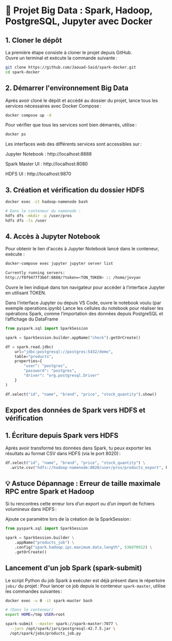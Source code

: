 # 🚀 Projet Big Data : Spark, Hadoop, PostgreSQL, Jupyter avec Docker

## 1. Cloner le dépôt

La première étape consiste à cloner le projet depuis GitHub.  
Ouvre un terminal et exécute la commande suivante :

```bash
git clone https://github.com/Jaouad-Said/spark-docker.git
cd spark-docker
```

## 2. Démarrer l'environnement Big Data

Après avoir cloné le dépôt et accédé au dossier du projet, lance tous les services nécessaires avec Docker Compose :

```bash
docker compose up -d
```

Pour vérifier que tous les services sont bien démarrés, utilise :

```bash
docker ps
```

Les interfaces web des différents services sont accessibles sur :

Jupyter Notebook : http://localhost:8888

Spark Master UI : http://localhost:8080

HDFS UI : http://localhost:9870

## 3. Création et vérification du dossier HDFS

```bash
docker exec -it hadoop-namenode bash

# Dans le conteneur du namenode :
hdfs dfs -mkdir -p /user/pros
hdfs dfs -ls /user
```

## 4. Accès à Jupyter Notebook

Pour obtenir le lien d'accès à Jupyter Notebook lancé dans le conteneur, exécute :

```bash
docker-compose exec jupyter jupyter server list

Currently running servers:
http://f0f9477f3b6f:8888/?token=<TON_TOKEN> :: /home/jovyan
```

Ouvre le lien indiqué dans ton navigateur pour accéder à l’interface Jupyter en utilisant TOKEN.

Dans l’interface Jupyter ou depuis VS Code, ouvre le notebook voulu (par exemple operations.ipynb) Lance les cellules du notebook pour réaliser les opérations Spark, comme l’importation des données depuis PostgreSQL et l’affichage du DataFrame

```python
from pyspark.sql import SparkSession

spark = SparkSession.builder.appName("check").getOrCreate()

df = spark.read.jdbc(
    url="jdbc:postgresql://postgres:5432/demo",
    table="products",
    properties={
        "user": "postgres",
        "password": "postgres",
        "driver": "org.postgresql.Driver"
    }
)

df.select("id", "name", "brand", "price", "stock_quantity").show()
```

## Export des données de Spark vers HDFS et vérification

## 1. Écriture depuis Spark vers HDFS

Après avoir transformé tes données dans Spark, tu peux exporter les résultats au format CSV dans HDFS (via le port 8020) :

```python
df.select("id", "name", "brand", "price", "stock_quantity") \
  .write.csv("hdfs://hadoop-namenode:8020/user/pros/products_export", header=True, mode="overwrite")
```

## 💡 Astuce Dépannage : Erreur de taille maximale RPC entre Spark et Hadoop

Si tu rencontres cette erreur lors d’un export ou d’un import de fichiers volumineux dans HDFS :

Ajoute ce paramètre lors de la création de la SparkSession :

```python
from pyspark.sql import SparkSession

spark = SparkSession.builder \
    .appName("products_job") \
    .config("spark.hadoop.ipc.maximum.data.length", 536870912) \
    .getOrCreate()
```

## Lancement d'un job Spark (spark-submit)

Le script Python du job Spark à exécuter est déjà présent dans le répertoire `jobs/` du projet :
Pour lancer ce job depuis le conteneur `spark-master`, utilise les commandes suivantes :

```bash
docker exec -u 0 -it spark-master bash

# (Dans le conteneur)
export HOME=/tmp USER=root

spark-submit --master spark://spark-master:7077 \
  --jars /opt/spark/jars/postgresql-42.7.5.jar \
  /opt/spark/jobs/products_job.py
```
